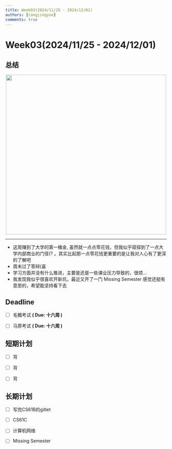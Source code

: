 ```yaml
---
title: Week03(2024/11/25 - 2024/12/01)
authors: [cangjingyue]
comments: true
---
```


# Week03(2024/11/25 - 2024/12/01)


## 总结

<img src="https://cangjingyue.oss-cn-hangzhou.aliyuncs.com/2024/12/04/176f54e0b6448508feb4b95d0236879a720.jpg" style="height:500px; display: block; margin: auto;">

----

* 这周赚到了大学的第一桶金, 虽然就一点点零花钱，但我似乎窥探到了一点大学内部商业的门径(? 。其实比起那一点零花钱更重要的是让我对人心有了更深的了解吧
* 周末过了答辩(喜
* 学习方面并没有什么推进，主要是还是一些课业压力导致的，很烦...
* 我发现我似乎很喜欢开新坑，最近又开了一门 Missing Semester 感觉还挺有意思的，希望能坚持看下去

## Deadline

- [ ] 毛概考试 **( Due: 十六周 )**
- [ ] 马原考试 **( Due: 十六周 )**


## 短期计划

- [ ] 背
- [ ] 背
- [ ] 背


## 长期计划

- [ ] 写完CS61B的gitlet
- [ ] CS61C
- [ ] 计算机网络
- [ ] Missing Semester

